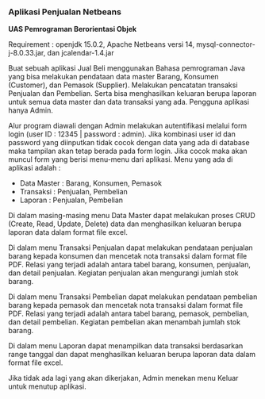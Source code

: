<h3>Aplikasi Penjualan Netbeans</h3>

<b>UAS Pemrograman Berorientasi Objek</b>

Requirement : openjdk 15.0.2, Apache Netbeans versi 14, mysql-connector-j-8.0.33.jar, dan jcalendar-1.4.jar 

Buat sebuah aplikasi Jual Beli menggunakan Bahasa pemrograman Java yang bisa melakukan pendataan data master Barang, Konsumen (Customer), dan Pemasok (Supplier). 
Melakukan pencatatan transaksi Penjualan dan Pembelian. Serta bisa menghasilkan keluaran berupa laporan untuk semua data master dan data transaksi yang ada. Pengguna aplikasi hanya Admin.

Alur program diawali dengan Admin melakukan autentifikasi melalui form login (user ID : 12345 | password : admin). Jika kombinasi user id dan password yang diinputkan tidak cocok dengan data yang ada di database maka tampilan akan tetap berada pada form login. Jika cocok maka akan muncul form yang berisi menu-menu dari aplikasi.
Menu yang ada di aplikasi adalah :
- Data Master : Barang, Konsumen, Pemasok
- Transaksi : Penjualan, Pembelian
-	Laporan : Penjualan, Pembelian

Di dalam masing-masing menu Data Master dapat melakukan proses CRUD (Create, Read, Update, Delete) data dan menghasilkan keluaran berupa laporan data dalam format file excel.

Di dalam menu Transaksi Penjualan dapat melakukan pendataan penjualan barang kepada konsumen dan mencetak nota transaksi dalam format file PDF. Relasi yang terjadi adalah antara tabel barang, konsumen, penjualan, dan detail penjualan. Kegiatan penjualan akan mengurangi jumlah stok barang.

Di dalam menu Transaksi Pembelian dapat melakukan pendataan pembelian barang kepada pemasok dan mencetak nota transaksi dalam format file PDF. Relasi yang terjadi adalah antara tabel barang, pemasok, pembelian, dan detail pembelian. Kegiatan pembelian akan menambah jumlah stok barang.

Di dalam menu Laporan dapat menampilkan data transaksi berdasarkan range tanggal dan dapat menghasilkan keluaran berupa laporan data dalam format file excel.

Jika tidak ada lagi yang akan dikerjakan, Admin menekan menu Keluar untuk menutup aplikasi.

